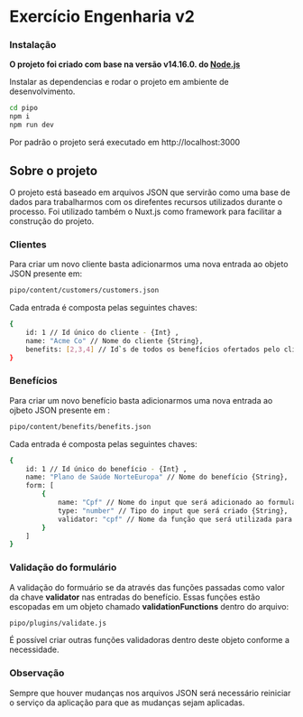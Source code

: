# Exercício Engenharia v2

### Instalação

**O projeto foi criado com base na versão v14.16.0. do [Node.js](https://nodejs.org/)**

Instalar as dependencias e rodar o projeto em ambiente de desenvolvimento.

```sh
cd pipo
npm i
npm run dev
```

Por padrão o projeto será executado em http://localhost:3000

## Sobre o projeto

O projeto está baseado em arquivos JSON que servirão como uma base de dados para trabalharmos com os direfentes recursos utilizados durante o processo. Foi utilizado também o Nuxt.js como framework para facilitar a construção do projeto.

### Clientes

Para criar um novo cliente basta adicionarmos uma nova entrada ao objeto JSON presente em:

```sh
pipo/content/customers/customers.json
```

Cada entrada é composta pelas seguintes chaves:

```sh
{
    id: 1 // Id único do cliente - {Int} ,
    name: "Acme Co" // Nome do cliente {String},
    benefits: [2,3,4] // Id`s de todos os benefícios ofertados pelo cliente {Array}
}
```

### Benefícios

Para criar um novo benefício basta adicionarmos uma nova entrada ao ojbeto JSON presente em :

```sh
pipo/content/benefits/benefits.json
```

Cada entrada é composta pelas seguintes chaves:

```sh
{
    id: 1 // Id único do benefício - {Int} ,
    name: "Plano de Saúde NorteEuropa" // Nome do benefício {String},
    form: [
        {
            name: "Cpf" // Nome do input que será adicionado ao formulário do benefício {String},
            type: "number" // Tipo do input que será criado {String},
            validator: "cpf" // Nome da função que será utilizada para validação deste mesmo campo {String}
        }
    ]
}
```

### Validação do formulário

A validação do formuário se da através das funções passadas como valor da chave **validator** nas entradas do benefício. Essas funções estão escopadas em um objeto chamado **validationFunctions** dentro do arquivo:

```sh
pipo/plugins/validate.js
```

É possível criar outras funções validadoras dentro deste objeto conforme a necessidade.

### Observação

Sempre que houver mudanças nos arquivos JSON será necessário reiniciar o serviço da aplicação para que as mudanças sejam aplicadas.

&nbsp;
&nbsp;
&nbsp;

